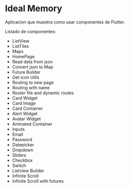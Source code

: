 # Ideal Memory

Aplicacion que muestra como usar componentes de Flutter.

Listado de componentes:

+ ListView
+ ListTiles
+ Maps
+ HomePage
+ Read data from json
+ Convert json to Map
+ Future Builder
+ Get icon Utils
+ Routing to new page
+ Routing with name
+ Router file and dynamic routes
+ Card Widget
+ Card Image
+ Card Container
+ Alert Widget
+ Avatar Widget
+ Animated Container
+ Inputs
+ Email
+ Password
+ Datepicker
+ Dropdown
+ Sliders
+ Checkbox
+ Switch
+ Listview Builder
+ Infinite Scroll
+ Infinite Scroll with futures
